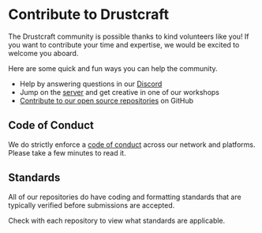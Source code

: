# Contribute to Drustcraft

The Drustcraft community is possible thanks to kind volunteers like you! If you want to contribute your time and expertise, we would be excited to welcome you aboard.

Here are some quick and fun ways you can help the community.

-   Help by answering questions in our [Discord](https://drustcraft.gg/discord)
-   Jump on the [server](https://www.drustcraft.com.au/join) and get creative in one of our workshops
-   [Contribute to our open source repositories](https://github.com/drustcraft) on GitHub

## Code of Conduct

We do strictly enforce a [code of conduct](/CODE_OF_CONDUCT.md) across our network and platforms. Please take a few minutes to read it.

## Standards

All of our repositories do have coding and formatting standards that are typically verified before submissions are accepted.

Check with each repository to view what standards are applicable.

